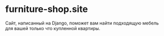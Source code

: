 # furniture-shop.site

Сайт, написанный на Django, поможет вам найти подходящую мебель для вашей только что купленной квартиры.

